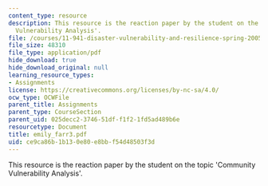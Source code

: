 ```yaml
---
content_type: resource
description: This resource is the reaction paper by the student on the topic 'Community
  Vulnerability Analysis'.
file: /courses/11-941-disaster-vulnerability-and-resilience-spring-2005/ce9ca86b1b130e80e8bbf54d48503f3d_emily_farr3.pdf
file_size: 48310
file_type: application/pdf
hide_download: true
hide_download_original: null
learning_resource_types:
- Assignments
license: https://creativecommons.org/licenses/by-nc-sa/4.0/
ocw_type: OCWFile
parent_title: Assignments
parent_type: CourseSection
parent_uid: 025decc2-3746-51df-f1f2-1fd5ad489b6e
resourcetype: Document
title: emily_farr3.pdf
uid: ce9ca86b-1b13-0e80-e8bb-f54d48503f3d
---
```

This resource is the reaction paper by the student on the topic 'Community Vulnerability Analysis'.